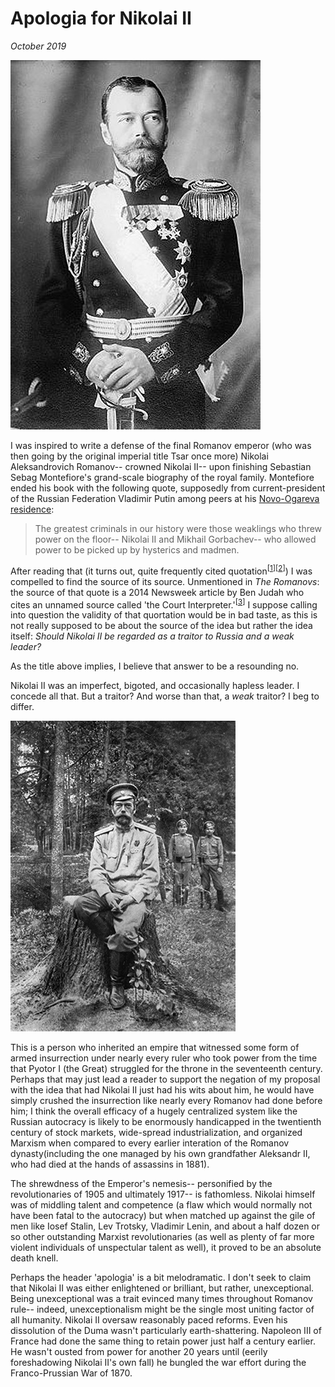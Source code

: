 # Apologia for Nikolai II
<i>October 2019</i>

![](./images/nikolai-ii/nikolai-ii.png)

I was inspired to write a defense of the final Romanov emperor (who was then going by the original imperial title Tsar once more) Nikolai Aleksandrovich Romanov-- crowned Nikolai II-- upon finishing Sebastian Sebag Montefiore's grand-scale biography of the royal family. Montefiore ended his book with the following quote, supposedly from current-president of the Russian Federation Vladimir Putin among peers at his [Novo-Ogareva residence](https://nedvijdom.ru/srar-house/rezidentsiya-prezidenta_rossii.html#i):

> The greatest criminals in our history were those weaklings who threw power on the floor-- Nikolai II and Mikhail Gorbachev-- who allowed power to be picked up by hysterics and madmen.

After reading that (it turns out, quite frequently cited quotation<sup>[[1](https://www.thetimes.co.uk/article/inside-the-court-of-president-putin-no-extravagance-only-loneliness-hd609sdqdwq)][[2](https://www.themoscowtimes.com/2015/03/18/putin-a-soviet-leader-for-the-21st-century-a44889)]</sup>) I was compelled to find the source of its source. Unmentioned in <i>The Romanovs</i>: the source of that quote is a 2014 Newsweek article by Ben Judah who cites an unnamed source called 'the Court Interpreter.'<sup>[[3](https://www.newsweek.com/2014/08/01/behind-scenes-putins-court-private-habits-latter-day-dictator-260640.html)]</sup> I suppose calling into question the validity of that quortation would be in bad taste, as this is not really supposed to be about the source of the idea but rather the idea itself: <i>Should Nikolai II be regarded as a traitor to Russia and a weak leader?</i>

As the title above implies, I believe that answer to be a resounding no.

Nikolai II was an imperfect, bigoted, and occasionally hapless leader. I concede all that. But a traitor? And worse than that, a <i>weak</i> traitor? I beg to differ.

![](./images/nikolai-ii/nikolai-ii-2.png)

This is a person who inherited an empire that witnessed some form of armed insurrection under nearly every ruler who took power from the time that Pyotor I (the Great) struggled for the throne in the seventeenth century. Perhaps that may just lead a reader to support the negation of my proposal with the idea that had Nikolai II just had his wits about him, he would have simply crushed the insurrection like nearly every Romanov had done before him; I think the overall efficacy of a hugely centralized system like the Russian autocracy is likely to be enormously handicapped in the twentienth century of stock markets, wide-spread industrialization, and organized Marxism when compared to every earlier interation of the Romanov dynasty(including the one managed by his own grandfather Aleksandr II, who had died at the hands of assassins in 1881).

The shrewdness of the Emperor's nemesis-- personified by the revolutionaries of 1905 and ultimately 1917-- is fathomless. Nikolai himself was of middling talent and competence (a flaw which would normally not have been fatal to the autocracy) but when matched up against the gile of men like Iosef Stalin, Lev Trotsky, Vladimir Lenin, and about a half dozen or so other outstanding Marxist revolutionaries (as well as plenty of far more violent individuals of unspectular talent as well), it proved to be an absolute death knell.

Perhaps the header 'apologia' is a bit melodramatic. I don't seek to claim that Nikolai II was either enlightened or brilliant, but rather, unexceptional. Being unexceptional was a trait evinced many times throughout Romanov rule-- indeed, unexceptionalism might be the single most uniting factor of all humanity. Nikolai II oversaw reasonably paced reforms. Even his dissolution of the Duma wasn't particularly earth-shattering. Napoleon III of France had done the same thing to retain power just half a century earlier. He wasn't ousted from power for another 20 years until (eerily foreshadowing Nikolai II's own fall) he bungled the war effort during the Franco-Prussian War of 1870.


